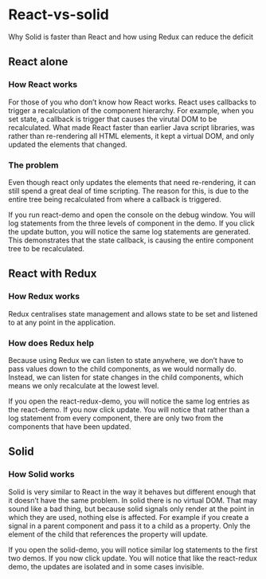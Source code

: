 # React-vs-solid
Why Solid is faster than React and how using Redux can reduce the deficit 

## React alone

### How React works
For those of you who don’t know how React works. React uses callbacks to trigger a recalculation of the component hierarchy. For example, when you set state, a callback is trigger that causes the virutal DOM to be recalculated. What made React faster than earlier Java script libraries, was rather than re-rendering all HTML elements, it kept a virtual DOM, and only updated the elements that changed.

### The problem
Even though react only updates the elements that need re-rendering, it can still spend a great deal of time scripting. The reason for this, is due to the entire tree being recalculated from where a callback is triggered. 

If you run react-demo and open the console on the debug window. You will log statements from the three levels of component in the demo. If you click the update button, you will notice the same log statements are generated. This demonstrates that the state callback, is causing the entire component tree to be recalculated.

## React with Redux

### How Redux works
Redux centralises state management and allows state to be set and listened to at any point in the application.

### How does Redux help
Because using Redux we can listen to state anywhere, we don’t have to pass values down to the child components, as we would normally do. Instead, we can listen for state changes in the child components, which means we only recalculate at the lowest level.

If you open the react-redux-demo, you will notice the same log entries as the react-demo. If you now click update. You will notice that rather than a log statement from every component, there are only two from the components that have been updated.

## Solid

### How Solid works
Solid is very similar to React in the way it behaves but different enough that it doesn’t have the same problem. In solid there is no virtual DOM. That may sound like a bad thing, but because solid signals only render at the point in which they are used, nothing else is affected. For example if you create a signal in a parent component and pass it to a child as a property. Only the element of the child that references the property will update.

If you open the solid-demo, you will notice similar log statements to the first two demos. If you now click update. You will notice that like the react-redux demo, the updates are isolated and in some cases invisible. 
